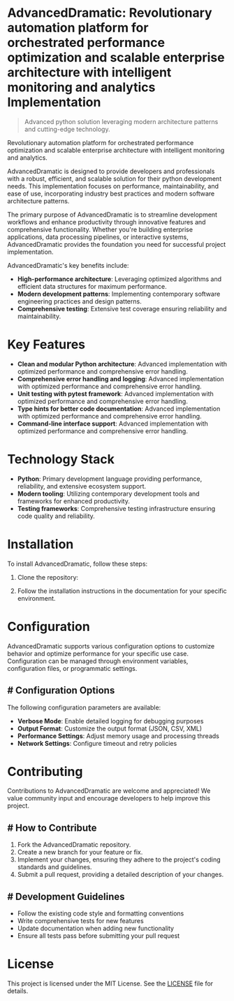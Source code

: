 <!-- fallback_AdvancedDramatic_20250802203202_15234 -->

# AdvancedDramatic: Revolutionary automation platform for orchestrated performance optimization and scalable enterprise architecture with intelligent monitoring and analytics Implementation
> Advanced python solution leveraging modern architecture patterns and cutting-edge technology.

Revolutionary automation platform for orchestrated performance optimization and scalable enterprise architecture with intelligent monitoring and analytics.

AdvancedDramatic is designed to provide developers and professionals with a robust, efficient, and scalable solution for their python development needs. This implementation focuses on performance, maintainability, and ease of use, incorporating industry best practices and modern software architecture patterns.

The primary purpose of AdvancedDramatic is to streamline development workflows and enhance productivity through innovative features and comprehensive functionality. Whether you're building enterprise applications, data processing pipelines, or interactive systems, AdvancedDramatic provides the foundation you need for successful project implementation.

AdvancedDramatic's key benefits include:

* **High-performance architecture**: Leveraging optimized algorithms and efficient data structures for maximum performance.
* **Modern development patterns**: Implementing contemporary software engineering practices and design patterns.
* **Comprehensive testing**: Extensive test coverage ensuring reliability and maintainability.

# Key Features

* **Clean and modular Python architecture**: Advanced implementation with optimized performance and comprehensive error handling.
* **Comprehensive error handling and logging**: Advanced implementation with optimized performance and comprehensive error handling.
* **Unit testing with pytest framework**: Advanced implementation with optimized performance and comprehensive error handling.
* **Type hints for better code documentation**: Advanced implementation with optimized performance and comprehensive error handling.
* **Command-line interface support**: Advanced implementation with optimized performance and comprehensive error handling.

# Technology Stack

* **Python**: Primary development language providing performance, reliability, and extensive ecosystem support.
* **Modern tooling**: Utilizing contemporary development tools and frameworks for enhanced productivity.
* **Testing frameworks**: Comprehensive testing infrastructure ensuring code quality and reliability.

# Installation

To install AdvancedDramatic, follow these steps:

1. Clone the repository:


2. Follow the installation instructions in the documentation for your specific environment.

# Configuration

AdvancedDramatic supports various configuration options to customize behavior and optimize performance for your specific use case. Configuration can be managed through environment variables, configuration files, or programmatic settings.

## # Configuration Options

The following configuration parameters are available:

* **Verbose Mode**: Enable detailed logging for debugging purposes
* **Output Format**: Customize the output format (JSON, CSV, XML)
* **Performance Settings**: Adjust memory usage and processing threads
* **Network Settings**: Configure timeout and retry policies

# Contributing

Contributions to AdvancedDramatic are welcome and appreciated! We value community input and encourage developers to help improve this project.

## # How to Contribute

1. Fork the AdvancedDramatic repository.
2. Create a new branch for your feature or fix.
3. Implement your changes, ensuring they adhere to the project's coding standards and guidelines.
4. Submit a pull request, providing a detailed description of your changes.

## # Development Guidelines

* Follow the existing code style and formatting conventions
* Write comprehensive tests for new features
* Update documentation when adding new functionality
* Ensure all tests pass before submitting your pull request

# License

This project is licensed under the MIT License. See the [LICENSE](https://github.com/ludo53/AdvancedDramatic/blob/main/LICENSE) file for details.
